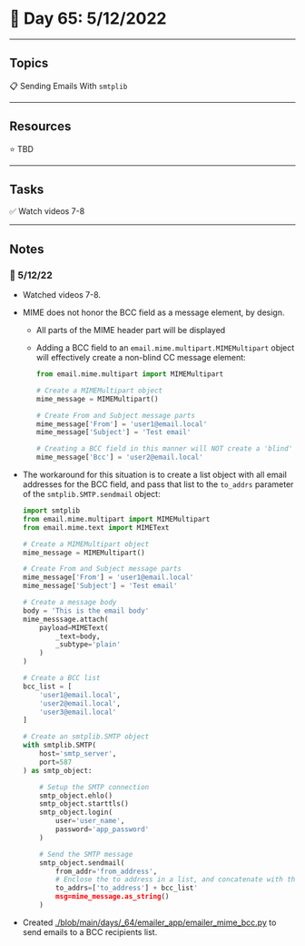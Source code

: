 # :calendar: Day 65: 5/12/2022

---

## Topics

:clipboard: Sending Emails With `smtplib`

---

## Resources

:star: TBD

---

## Tasks

:white_check_mark: Watch videos 7-8

---

## Notes

### :notebook: 5/12/22

- Watched videos 7-8.
- MIME does not honor the BCC field as a message element, by design.
    - All parts of the MIME header part will be displayed
    - Adding a BCC field to an `email.mime.multipart.MIMEMultipart` object will effectively create a non-blind CC message element:

        ```python
        from email.mime.multipart import MIMEMultipart

        # Create a MIMEMultipart object
        mime_message = MIMEMultipart()

        # Create From and Subject message parts
        mime_message['From'] = 'user1@email.local'
        mime_message['Subject'] = 'Test email'

        # Creating a BCC field in this manner will NOT create a 'blind' CC list
        mime_message['Bcc'] = 'user2@email.local'
        ```

- The workaround for this situation is to create a list object with all email addresses for the BCC field, and pass that list to the `to_addrs` parameter of the `smtplib.SMTP.sendmail` object:

    ```python
    import smtplib
    from email.mime.multipart import MIMEMultipart
    from email.mime.text import MIMEText

    # Create a MIMEMultipart object
    mime_message = MIMEMultipart()

    # Create From and Subject message parts
    mime_message['From'] = 'user1@email.local'
    mime_message['Subject'] = 'Test email' 

    # Create a message body
    body = 'This is the email body'
    mime_messsage.attach(
        payload=MIMEText(
            _text=body,
            _subtype='plain'
        )
    )

    # Create a BCC list
    bcc_list = [
        'user1@email.local',
        'user2@email.local',
        'user3@email.local'
    ]

    # Create an smtplib.SMTP object
    with smtplib.SMTP(
        host='smtp_server',
        port=587
    ) as smtp_object:

        # Setup the SMTP connection
        smtp_object.ehlo()
        smtp_object.starttls()
        smtp_object.login(
            user='user_name',
            password='app_password'
        )

        # Send the SMTP message
        smtp_object.sendmail(
            from_addr='from_address',
            # Enclose the to address in a list, and concatenate with the bcc_list 
            to_addrs=['to_address'] + bcc_list'
            msg=mime_message.as_string()
        )
    ```

- Created [./blob/main/days/_64/emailer_app/emailer_mime_bcc.py](./blob/main/days/_64/emailer_app/emailer_mime_bcc.py) to send emails to a BCC recipients list.
